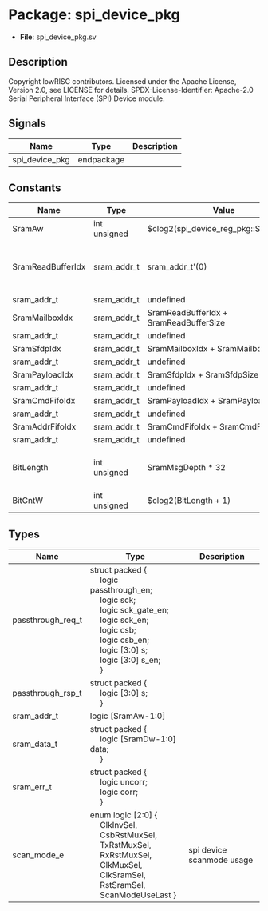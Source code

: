 # Package: spi_device_pkg

- **File**: spi_device_pkg.sv
## Description

Copyright lowRISC contributors.
 Licensed under the Apache License, Version 2.0, see LICENSE for details.
 SPDX-License-Identifier: Apache-2.0
 Serial Peripheral Interface (SPI) Device module.
 

## Signals

| Name           | Type       | Description |
| -------------- | ---------- | ----------- |
| spi_device_pkg | endpackage |             |
## Constants

| Name              | Type         | Value                                  | Description                           |
| ----------------- | ------------ | -------------------------------------- | ------------------------------------- |
| SramAw            | int unsigned | $clog2(spi_device_reg_pkg::SramDepth)  |                                       |
| SramReadBufferIdx | sram_addr_t  | sram_addr_t'(0)                        | Calculate each space's base and size  |
| sram_addr_t       | sram_addr_t  | undefined                              |                                       |
| SramMailboxIdx    | sram_addr_t  | SramReadBufferIdx + SramReadBufferSize |                                       |
| sram_addr_t       | sram_addr_t  | undefined                              |                                       |
| SramSfdpIdx       | sram_addr_t  | SramMailboxIdx + SramMailboxSize       |                                       |
| sram_addr_t       | sram_addr_t  | undefined                              |                                       |
| SramPayloadIdx    | sram_addr_t  | SramSfdpIdx + SramSfdpSize             |                                       |
| sram_addr_t       | sram_addr_t  | undefined                              |                                       |
| SramCmdFifoIdx    | sram_addr_t  | SramPayloadIdx + SramPayloadSize       |                                       |
| sram_addr_t       | sram_addr_t  | undefined                              |                                       |
| SramAddrFifoIdx   | sram_addr_t  | SramCmdFifoIdx + SramCmdFifoSize       |                                       |
| sram_addr_t       | sram_addr_t  | undefined                              |                                       |
| BitLength         | int unsigned | SramMsgDepth * 32                      | Max BitCount in a transaction         |
| BitCntW           | int unsigned | $clog2(BitLength + 1)                  |                                       |
## Types

| Name              | Type                                                                                                                                                                                                                                                                                                                                                                                                                                                                                                                                                                                                | Description                |
| ----------------- | --------------------------------------------------------------------------------------------------------------------------------------------------------------------------------------------------------------------------------------------------------------------------------------------------------------------------------------------------------------------------------------------------------------------------------------------------------------------------------------------------------------------------------------------------------------------------------------------------- | -------------------------- |
| passthrough_req_t | struct packed {<br><span style="padding-left:20px">               logic       passthrough_en;<br><span style="padding-left:20px">                logic       sck;<br><span style="padding-left:20px">     logic       sck_gate_en;<br><span style="padding-left:20px">      logic       sck_en;<br><span style="padding-left:20px">                     logic       csb;<br><span style="padding-left:20px">     logic       csb_en;<br><span style="padding-left:20px">           logic [3:0] s;<br><span style="padding-left:20px">     logic [3:0] s_en;<br><span style="padding-left:20px">   } |                            |
| passthrough_rsp_t | struct packed {<br><span style="padding-left:20px">          logic [3:0] s;<br><span style="padding-left:20px">   }                                                                                                                                                                                                                                                                                                                                                                                                                                                                                 |                            |
| sram_addr_t       | logic [SramAw-1:0]                                                                                                                                                                                                                                                                                                                                                                                                                                                                                                                                                                                  |                            |
| sram_data_t       | struct packed {<br><span style="padding-left:20px">     logic [SramDw-1:0]   data;<br><span style="padding-left:20px">   }                                                                                                                                                                                                                                                                                                                                                                                                                                                                          |                            |
| sram_err_t        | struct packed {<br><span style="padding-left:20px">     logic uncorr;<br><span style="padding-left:20px">     logic corr;<br><span style="padding-left:20px">   }                                                                                                                                                                                                                                                                                                                                                                                                                                   |                            |
| scan_mode_e       | enum logic [2:0] {<br><span style="padding-left:20px">     ClkInvSel,<br><span style="padding-left:20px">     CsbRstMuxSel,<br><span style="padding-left:20px">     TxRstMuxSel,<br><span style="padding-left:20px">     RxRstMuxSel,<br><span style="padding-left:20px">     ClkMuxSel,<br><span style="padding-left:20px">     ClkSramSel,<br><span style="padding-left:20px">     RstSramSel,<br><span style="padding-left:20px">     ScanModeUseLast   }                                                                                                                                        | spi device scanmode usage  |
